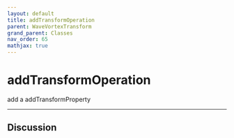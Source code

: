 ```yaml
---
layout: default
title: addTransformOperation
parent: WaveVortexTransform
grand_parent: Classes
nav_order: 65
mathjax: true
---
```


#  addTransformOperation

add a addTransformProperty


---

## Discussion

  
